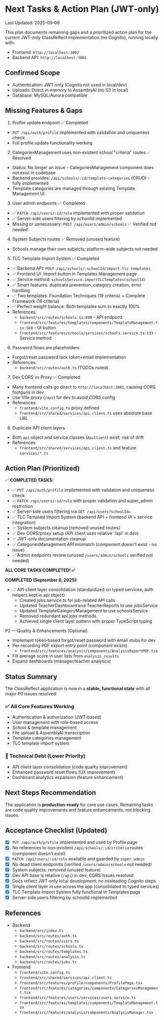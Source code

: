 # Next Tasks & Action Plan (JWT‑only)

Last Updated: 2025-09-06

This plan documents remaining gaps and a prioritized action plan for the current JWT-only ClassReflect implementation (no Cognito), running locally with:
- Frontend: `http://localhost:3002`
- Backend API: `http://localhost:3001`

## Confirmed Scope
- Authentication: JWT only (Cognito not used in local/dev)
- Uploads: Direct in‑memory to AssemblyAI (no S3 in local)
- Database: MySQL/Aurora compatible

## Missing Features & Gaps
1) Profile update endpoint ✅ Completed
- `PUT /api/auth/profile` implemented with validation and uniqueness check
- Full profile update functionality working

2) CategoriesManagement uses non‑existent school "criteria" routes ✅ Resolved
- Status: No longer an issue - CategoriesManagement component does not exist in codebase
- Backend provides: `/api/schools/:id/template-categories` (CRUD) - fully implemented
- Template categories are managed through existing Template Management UI

3) User admin endpoints ✅ Completed
- ✅ `PATCH /api/users/:id/role` implemented with proper validation
- ✅ Server-side users filtering by schoolId implemented
- Missing or unnecessary: `POST /api/users/admin/schools` ✅ Verified not needed

4) System Subjects routes ✅ Removed (unused feature)
- Schools manage their own subjects; platform-wide subjects not needed

5) TLC Template Import System ✅ Completed
- ✅ Backend API: `POST /api/schools/:schoolId/import-tlc-templates`
- ✅ Frontend UI: Import button in Templates Management page
- ✅ Service method: `schoolsService.importTLCTemplates(schoolId)`
- ✅ Smart features: duplicate prevention, category creation, error handling
- ✅ Two templates: Foundation Techniques (19 criteria) + Complete Framework (16 criteria)
- ✅ Perfect weight balance: Both templates sum to exactly 100%
- References:
  - `backend/src/routes/schools.ts:690` - API endpoint
  - `frontend/src/features/templates/components/TemplateManagement.tsx:568` - UI button
  - `frontend/src/features/schools/services/schools.service.ts:133` - Service method

6) Password flows are placeholders
- Forgot/reset password lack token+email implementation
- References:
  - `backend/src/routes/auth.ts` (TODOs noted)

7) Dev CORS vs Proxy ✅ Completed
- Many frontend calls go direct to `http://localhost:3001`, causing CORS footguns in dev
- Use Vite proxy (`/api`) for dev to avoid CORS config
- References:
  - `frontend/vite.config.ts` proxy defined
  - `frontend/src/shared/services/api.client.ts` uses absolute base URL

8) Duplicate API client layers
- Both `api` object and service classes (`ApiClient`) exist; risk of drift
- References:
  - `frontend/src/shared/services/api.client.ts` and feature `services/*.ts`

## Action Plan (Prioritized)

✅ **COMPLETED TASKS:**
- ✅ `PUT /api/auth/profile` implemented with validation and uniqueness check
- ✅ `PATCH /api/users/:id/role` with proper validation and super_admin restriction
- ✅ Server-side users filtering via `GET /api/users?schoolId=` 
- ✅ TLC Template Import System (backend API + frontend UI + service integration)
- ✅ System subjects cleanup (removed unused routes)
- ✅ Dev CORS/proxy setup (API client uses relative '/api' in dev)
- ✅ JWT-only documentation cleanup
- ✅ CategoriesManagement API mismatch (component doesn't exist - no issue)
- ✅ Admin endpoints review (unused `/users/admin/schools` verified not needed)

**ALL CORE TASKS COMPLETED! ✅**

**COMPLETED (September 6, 2025):**
- ✅ API client layer consolidation (standardized on typed services, auth helpers kept in api object)
  - Created jobs.service.ts for job-related API calls
  - Updated TeacherDashboard and TeacherReports to use jobsService
  - Updated TemplateCategoryManagement to use schoolsService  
  - Removed redundant api.jobs methods
  - Achieved single client layer pattern with proper TypeScript typing

P2 — Quality & Enhancements (Optional)
- Implement token‑based forgot/reset password with email stubs for dev
- Per‑recording PDF export entry point (component exists):
  - `frontend/src/features/analysis/components/AnalysisReportPDF.tsx`
- Fill average score in user lists from `analysis_results`
- Expand dashboards (manager/teacher analytics)

## Status Summary

The ClassReflect application is now in a **stable, functional state** with all major P0 issues resolved:

### ✅ All Core Features Working
- Authentication & authorization (JWT-based)
- User management with role-based access
- School & template management
- File upload & AssemblyAI transcription
- Template categories management
- TLC template import system

### 🔧 Technical Debt (Lower Priority)
- API client layer consolidation (code quality improvement)
- Enhanced password reset flows (UX improvement)  
- Dashboard analytics expansion (feature enhancement)

## Next Steps Recommendation

The application is **production-ready** for core use cases. Remaining tasks are code quality improvements and feature enhancements, not blocking issues.

## Acceptance Checklist (Updated)
- [x] `PUT /api/auth/profile` implemented and used by Profile page
- [x] No references to non-existent `/api/schools/:id/criteria` routes (component doesn't exist)
- [x] `PATCH /api/users/:id/role` available and guarded by `super_admin`
- [x] No dead client endpoints (verified `/users/admin/schools` not needed)
- [x] System subjects: removed (unused feature)
- [x] Dev API base is relative (`/api`) in dev; CORS issues resolved
- [x] Docs reflect JWT‑only local development; no misleading Cognito steps
- [x] Single client layer in use across the app (consolidated to typed services)
- [x] TLC Template Import System fully functional in Templates page
- [x] Server-side users filtering by schoolId implemented

## References
- Backend
  - `backend/src/index.ts`
  - `backend/src/routes/auth.ts`
  - `backend/src/routes/users.ts`
  - `backend/src/routes/schools.ts`
  - `backend/src/routes/templates.ts`
  - `backend/src/routes/analysis.ts`
  - `backend/src/routes/jobs.ts`
- Frontend
  - `frontend/vite.config.ts`
  - `frontend/src/shared/services/api.client.ts`
  - `frontend/src/features/profile/components/ProfilePage.tsx`
  - `frontend/src/features/categories/components/CategoriesManagement.tsx`
  - `frontend/src/features/users/services/users.service.ts`
  - `frontend/src/features/templates/components/TemplateManagement.tsx`
  - `frontend/src/features/analysis/components/AnalysisManager.tsx`
